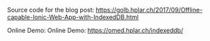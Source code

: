Source code for the blog post: https://golb.hplar.ch/2017/09/Offline-capable-Ionic-Web-App-with-IndexedDB.html

Online Demo: Online Demo: https://omed.hplar.ch/indexeddb/